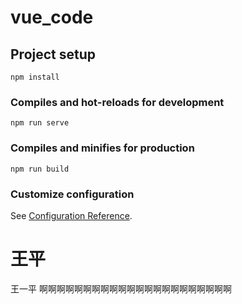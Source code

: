 # vue_code

## Project setup
```
npm install
```

### Compiles and hot-reloads for development
```
npm run serve
```

### Compiles and minifies for production
```
npm run build
```

### Customize configuration
See [Configuration Reference](https://cli.vuejs.org/config/).

# 王平

王一平 啊啊啊啊啊啊啊啊啊啊啊啊啊啊啊啊啊啊啊啊啊啊